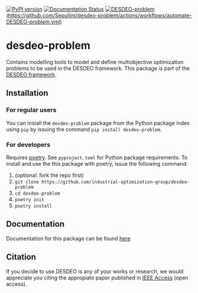 [![PyPI version](https://badge.fury.io/py/desdeo-problem.svg)](https://badge.fury.io/py/desdeo-problem)
[![Documentation Status](https://readthedocs.org/projects/desdeo-problem/badge/?version=latest)](https://desdeo-problem.readthedocs.io/en/latest/?badge=latest)
[![DESDEO-problem](https://github.com/Sepuliini/desdeo-problem/actions/workflows/DESDEO-problem.yml/badge.svg)](https://github.com/Sepuliini/desdeo-problem/actions/workflows/DESDEO-problem.yml)(https://github.com/Sepuliini/desdeo-problem/actions/workflows/automate-DESDEO-problem.yml)

# desdeo-problem

Contains modelling tools to model and define multiobjective optimization problems to be used in the DESDEO framework.
This package is part of the [DESDEO framework](https://github.com/industrial-optimization-group/DESDEO).

## Installation

### For regular users
You can install the `desdeo-problem` package from the Python package index using `pip` by issuing the command `pip install desdeo-problem`.

### For developers
Requires [poetry](https://python-poetry.org/). See `pyproject.toml` for Python package requirements. To install and use the this package with poetry, issue the following command:

1. (optional: fork the repo first)
2. `git clone https://github.com/industrial-optimization-group/desdeo-problem`
3. `cd desdeo-problem`
4. `poetry init`
5. `poetry install`

## Documentation

Documentation for this package can be found [here](https://desdeo-problem.readthedocs.io/en/latest/)

## Citation

If you decide to use DESDEO is any of your works or research, we would appreciate you citing the appropiate paper published in [IEEE Access](https://doi.org/10.1109/ACCESS.2021.3123825) (open access).


